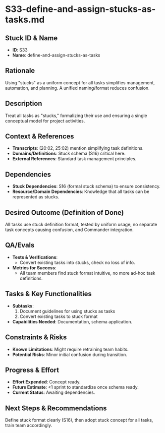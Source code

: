 # S33-define-and-assign-stucks-as-tasks.md

## Stuck ID & Name

- **ID**: S33
- **Name**: define-and-assign-stucks-as-tasks

## Rationale

Using "stucks" as a uniform concept for all tasks simplifies management,
automation, and planning. A unified naming/format reduces confusion.

## Description

Treat all tasks as "stucks," formalizing their use and ensuring a single
conceptual model for project activities.

## Context & References

- **Transcripts**: (20:02, 25:02) mention simplifying task definitions.
- **Domains/Definitions**: Stuck schema (S16) critical here.
- **External References**: Standard task management principles.

## Dependencies

- **Stuck Dependencies**: S16 (formal stuck schema) to ensure consistency.
- **Resource/Domain Dependencies**: Knowledge that all tasks can be represented
  as stucks.

## Desired Outcome (Definition of Done)

All tasks use stuck definition format, tested by uniform usage, no separate task
concepts causing confusion, and Commander integration.

## QA/Evals

- **Tests & Verifications**:
  - Convert existing tasks into stucks, check no loss of info.
- **Metrics for Success**:
  - All team members find stuck format intuitive, no more ad-hoc task
    definitions.

## Tasks & Key Functionalities

- **Subtasks**:
  1. Document guidelines for using stucks as tasks
  2. Convert existing tasks to stuck format
- **Capabilities Needed**: Documentation, schema application.

## Constraints & Risks

- **Known Limitations**: Might require retraining team habits.
- **Potential Risks**: Minor initial confusion during transition.

## Progress & Effort

- **Effort Expended**: Concept ready.
- **Future Estimate**: <1 sprint to standardize once schema ready.
- **Current Status**: Awaiting dependencies.

## Next Steps & Recommendations

Define stuck format clearly (S16), then adopt stuck concept for all tasks, train
team accordingly.

